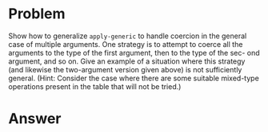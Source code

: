 # Problem
Show how to generalize `apply-generic` to handle coercion in the general case of multiple arguments. One strategy is to attempt to coerce all the arguments to the type of the first argument, then to the type of the sec- ond argument, and so on. Give an example of a situation where this strategy (and likewise the two-argument version given above) is not sufficiently general. (Hint: Consider the case where there are some suitable mixed-type operations present in the table that will not be tried.)

# Answer
